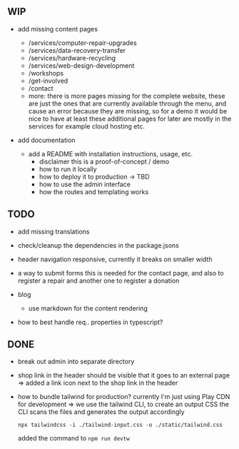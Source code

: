 ## WIP

* add missing content pages
  * /services/computer-repair-upgrades
  * /services/data-recovery-transfer
  * /services/hardware-recycling
  * /services/web-design-development
  * /workshops
  * /get-involved
  * /contact
  * more: there is more pages missing for the complete website,
    these are just the ones that are currently available through the menu,
    and cause an error because they are missing, so for a demo it would be nice
    to have at least these
    additional pages for later are mostly in the services for example cloud hosting etc.

* add documentation
  * add a README with installation instructions, usage, etc.
    * disclaimer this is a proof-of-concept / demo
    * how to run it locally
    * how to deploy it to production -> TBD
    * how to use the admin interface
    * how the routes and templating works

## TODO

* add missing translations

* check/cleanup the dependencies in the package.jsons

* header navigation responsive, currently it breaks on smaller width

* a way to submit forms
  this is needed for the contact page, and also to register a repair and another
  one to register a donation

* blog
  * use markdown for the content rendering

* how to best handle req.. properties in typescript?

## DONE

* break out admin into separate directory

* shop link in the header should be visible that it goes to an external page
  => added a link icon next to the shop link in the header

* how to bundle tailwind for production?
  currently I'm just using Play CDN for development
  => we use the tailwind CLI, to create an output CSS
     the CLI scans the files and generates the output accordingly

     `npx tailwindcss -i ./tailwind-input.css -o ./static/tailwind.css`

     added the command to `npm run devtw`
